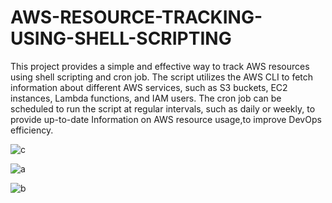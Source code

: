 # AWS-RESOURCE-TRACKING-USING-SHELL-SCRIPTING
This project provides a simple and effective way to track AWS resources using shell scripting and cron job. The script utilizes the AWS CLI to fetch information about different AWS services, such as S3 buckets, EC2 instances, Lambda functions, and IAM users. The cron job can be scheduled to run the script at regular intervals, such as daily or weekly, to provide up-to-date Information on AWS resource usage,to improve DevOps efficiency.

![c](https://github.com/user-attachments/assets/4e4482cc-2dc5-4c8c-82d1-a213d5bc2183)

![a](https://github.com/user-attachments/assets/6f2767b4-d7b1-4dcb-b0e6-aee80c5ce567)

![b](https://github.com/user-attachments/assets/c8e86c12-c9b8-4d18-b67e-1c8cdda7b00b)


